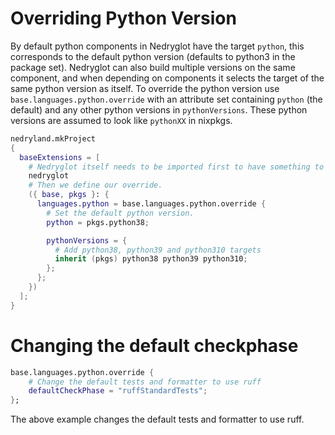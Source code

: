 # Overriding Python Version

By default python components in Nedryglot have the target `python`,
this corresponds to the default python version (defaults to python3 in
the package set). Nedryglot can also build multiple versions on the
same component, and when depending on components it selects the target
of the same python version as itself. To override the python version
use `base.languages.python.override` with an attribute set containing
`python` (the default) and any other python versions in
`pythonVersions`. These python versions are assumed to look like
`pythonXX` in nixpkgs.

```nix
nedryland.mkProject
{
  baseExtensions = [
    # Nedryglot itself needs to be imported first to have something to override.
    nedryglot 
    # Then we define our override.
    ({ base, pkgs }: {
      languages.python = base.languages.python.override {
        # Set the default python version.
        python = pkgs.python38;

        pythonVersions = {
          # Add python38, python39 and python310 targets
          inherit (pkgs) python38 python39 python310;
        };
      };
    })
  ];
}
```


# Changing the default checkphase

```nix
base.languages.python.override {
    # Change the default tests and formatter to use ruff
    defaultCheckPhase = "ruffStandardTests";
};
```

The above example changes the default tests and formatter to use ruff.
